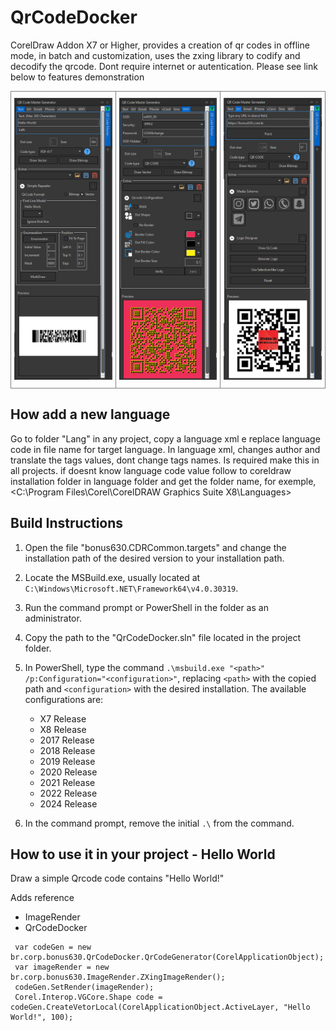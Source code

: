 # QrCodeDocker
CorelDraw Addon X7 or Higher, provides a creation of qr codes in offline mode, in batch and customization, uses the zxing library to codify and decodify the qrcode. Dont require internet or autentication. Please see link below to features demonstration

<style type="text/css">
.tg  {border-collapse:collapse;border-spacing:0;}
.tg td{border-color:black;border-style:solid;border-width:1px;font-family:Arial, sans-serif;font-size:14px;
  overflow:hidden;padding:10px 5px;word-break:normal;}
.tg th{border-color:black;border-style:solid;border-width:1px;font-family:Arial, sans-serif;font-size:14px;
  font-weight:normal;overflow:hidden;padding:10px 5px;word-break:normal;}
.tg .tg-0pky{border-color:inherit;text-align:left;vertical-align:top}
</style>
<table class="tg">
<thead>
  <tr>
    <td class="tg-0pky"><img src="Screenshots/QrcodeDocker01.PNG" ></td>
<td class="tg-0pky"><img src="Screenshots/QrcodeDocker02.PNG" ></td>  
<td class="tg-0pky"><img src="Screenshots/QrcodeDocker03.PNG" ></td>  </tr>
</thead>
</table>



## How add a new language
Go to folder "Lang" in any project, copy a language xml e replace language code in file name for target language.
In language xml, changes author and translate the tags values, dont change tags names.
Is required make this in all projects.
if doesnt know language code value follow to coreldraw installation folder in language folder and get the folder name, for exemple, <C:\Program Files\Corel\CorelDRAW Graphics Suite X8\Languages>

## Build Instructions

1. Open the file "bonus630.CDRCommon.targets" and change the installation path of the desired version to your installation path.

2. Locate the MSBuild.exe, usually located at `C:\Windows\Microsoft.NET\Framework64\v4.0.30319`.

3. Run the command prompt or PowerShell in the folder as an administrator.

4. Copy the path to the "QrCodeDocker.sln" file located in the project folder.

5. In PowerShell, type the command `.\msbuild.exe "<path>" /p:Configuration="<configuration>"`, replacing `<path>` with the copied path and `<configuration>` with the desired installation. The available configurations are:
   - X7 Release
   - X8 Release
   - 2017 Release
   - 2018 Release
   - 2019 Release
   - 2020 Release
   - 2021 Release
   - 2022 Release
   - 2024 Release

6. In the command prompt, remove the initial `.\` from the command.

## How to use it in your project - Hello World

Draw a simple Qrcode code contains "Hello World!"

Adds reference

- ImageRender
- QrCodeDocker

```
 var codeGen = new br.corp.bonus630.QrCodeDocker.QrCodeGenerator(CorelApplicationObject);
 var imageRender = new br.corp.bonus630.ImageRender.ZXingImageRender();
 codeGen.SetRender(imageRender);
 Corel.Interop.VGCore.Shape code = codeGen.CreateVetorLocal(CorelApplicationObject.ActiveLayer, "Hello World!", 100);
````   